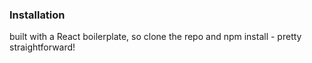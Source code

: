 ### Installation

built with a React boilerplate, so clone the repo and npm install - pretty straightforward!